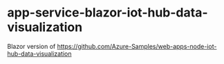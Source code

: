 # app-service-blazor-iot-hub-data-visualization
Blazor version of https://github.com/Azure-Samples/web-apps-node-iot-hub-data-visualization
